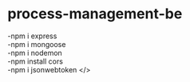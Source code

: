 # process-management-be

-npm i express <br/>
-npm i mongoose <br/>
-npm i nodemon </br>
-npm install cors <br/>
-npm i jsonwebtoken </>
